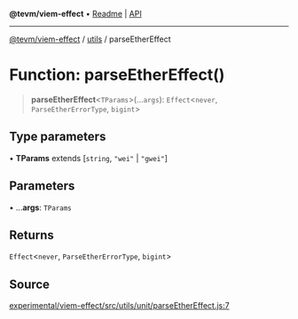 **@tevm/viem-effect** • [Readme](../../README.md) \| [API](../../modules.md)

***

[@tevm/viem-effect](../../README.md) / [utils](../README.md) / parseEtherEffect

# Function: parseEtherEffect()

> **parseEtherEffect**\<`TParams`\>(...`args`): `Effect`\<`never`, `ParseEtherErrorType`, `bigint`\>

## Type parameters

• **TParams** extends [`string`, `"wei"` \| `"gwei"`]

## Parameters

• ...**args**: `TParams`

## Returns

`Effect`\<`never`, `ParseEtherErrorType`, `bigint`\>

## Source

[experimental/viem-effect/src/utils/unit/parseEtherEffect.js:7](https://github.com/evmts/tevm-monorepo/blob/main/experimental/viem-effect/src/utils/unit/parseEtherEffect.js#L7)
